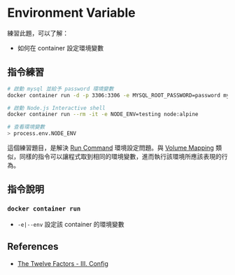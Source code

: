 # Environment Variable

練習此題，可以了解：

* 如何在 container 設定環境變數

## 指令練習

```bash
# 啟動 mysql 並給予 password 環境變數 
docker container run -d -p 3306:3306 -e MYSQL_ROOT_PASSWORD=password mysql

# 啟動 Node.js Interactive shell
docker container run --rm -it -e NODE_ENV=testing node:alpine

# 查看環境變數
> process.env.NODE_ENV
```

這個練習題目，是解決 [Run Command](exercises-04-run-command.md) 環境設定問題。與 [Volume Mapping](exercises-05-volume-mapping.md) 類似，同樣的指令可以讓程式取到相同的環境變數，進而執行該環境所應該表現的行為。

## 指令說明

### `docker container run`

* `-e|--env` 設定該 container 的環境變數

## References

* [The Twelve Factors - III. Config](https://12factor.net/config)
